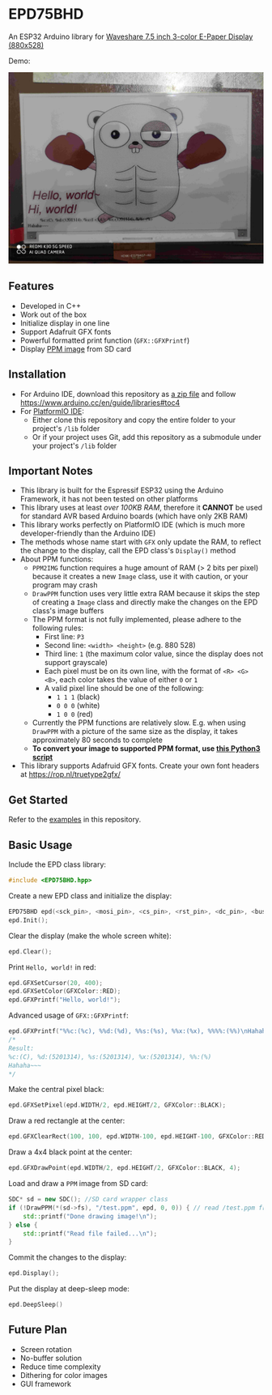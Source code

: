 # EPD75BHD

An ESP32 Arduino library for [Waveshare 7.5 inch 3-color E-Paper Display (880x528)](https://www.waveshare.com/wiki/7.5inch_HD_e-Paper_HAT)

Demo:

![demo](./epd75bhd_demo.jpg)

## Features

- Developed in C++
- Work out of the box
- Initialize display in one line
- Support Adafruit GFX fonts
- Powerful formatted print function (`GFX::GFXPrintf`)
- Display [PPM image](http://netpbm.sourceforge.net/doc/ppm.html) from SD card

## Installation

- For Arduino IDE, download this repository as [a zip file](https://github.com/lirc572/EPD75BHD/archive/master.zip) and follow <https://www.arduino.cc/en/guide/libraries#toc4>
- For [PlatformIO IDE](https://platformio.org/):
  - Either clone this repository and copy the entire folder to your project's `/lib` folder
  - Or if your project uses Git, add this repository as a submodule under your project's `/lib` folder

## Important Notes

- This library is built for the Espressif ESP32 using the Arduino Framework, it has not been tested on other platforms
- This library uses at least *over 100KB RAM*, therefore it **CANNOT** be used for standard AVR based Arduino boards (which have only 2KB RAM)
- This library works perfectly on PlatformIO IDE (which is much more developer-friendly than the Arduino IDE)
- The methods whose name start with `GFX` only update the RAM, to reflect the change to the display, call the EPD class's `Display()` method
- About PPM functions:
  - `PPM2IMG` function requires a huge amount of RAM (> 2 bits per pixel) because it creates a new `Image` class, use it with caution, or your program may crash
  - `DrawPPM` function uses very little extra RAM because it skips the step of creating a `Image` class and directly make the changes on the EPD class's image buffers
  - The PPM format is not fully implemented, please adhere to the following rules:
    - First line: `P3`
    - Second line: `<width> <height>` (e.g. 880 528)
    - Third line: `1` (the maximum color value, since the display does not support grayscale)
    - Each pixel must be on its own line, with the format of `<R> <G> <B>`, each color takes the value of either `0` or `1`
    - A valid pixel line should be one of the following:
      - `1 1 1` (black)
      - `0 0 0` (white)
      - `1 0 0` (red)
  - Currently the PPM functions are relatively slow. E.g. when using `DrawPPM` with a picture of the same size as the display, it takes approximately 80 seconds to complete
  - **To convert your image to supported PPM format, use [this Python3 script](https://gist.github.com/lirc572/0fdbfd8610fab6bbfc02cbfdbb8b3077)**
- This library supports Adafruid GFX fonts. Create your own font headers at <https://rop.nl/truetype2gfx/>

## Get Started

Refer to the [examples](https://github.com/lirc572/EPD75BHD/tree/master/examples) in this repository.

## Basic Usage

Include the EPD class library:

```C++
#include <EPD75BHD.hpp>
```

Create a new EPD class and initialize the display:

```C++
EPD75BHD epd(<sck_pin>, <mosi_pin>, <cs_pin>, <rst_pin>, <dc_pin>, <busy_pin>);
epd.Init();
```

Clear the display (make the whole screen white):

```C++
epd.Clear();
```

Print `Hello, world!` in red:

```C++
epd.GFXSetCursor(20, 400);
epd.GFXSetColor(GFXColor::RED);
epd.GFXPrintf("Hello, world!");
```

Advanced usage of `GFX::GFXPrintf`:

```C++
epd.GFXPrintf("%%c:(%c), %%d:(%d), %%s:(%s), %%x:(%x), %%%%:(%%)\nHahaha~~~\n", 'C', 5201314, "I <3 U", 85988116);
/*
Result:
%c:(C), %d:(5201314), %s:(5201314), %x:(5201314), %%:(%)
Hahaha~~~
*/
```

Make the central pixel black:

```C++
epd.GFXSetPixel(epd.WIDTH/2, epd.HEIGHT/2, GFXColor::BLACK);
```

Draw a red rectangle at the center:

```C++
epd.GFXClearRect(100, 100, epd.WIDTH-100, epd.HEIGHT-100, GFXColor::RED);
```
Draw a 4x4 black point at the center:

```C++
epd.GFXDrawPoint(epd.WIDTH/2, epd.HEIGHT/2, GFXColor::BLACK, 4);
```

Load and draw a `PPM` image from SD card:

```C++
SDC* sd = new SDC(); //SD card wrapper class
if (!DrawPPM(*(sd->fs), "/test.ppm", epd, 0, 0)) { // read /test.ppm from SD card
    std::printf("Done drawing image!\n");
} else {
    std::printf("Read file failed...\n");
}
```

Commit the changes to the display:

```C++
epd.Display();
```

Put the display at deep-sleep mode:

```C++
epd.DeepSleep()
```

## Future Plan

- Screen rotation
- No-buffer solution
- Reduce time complexity
- Dithering for color images
- GUI framework